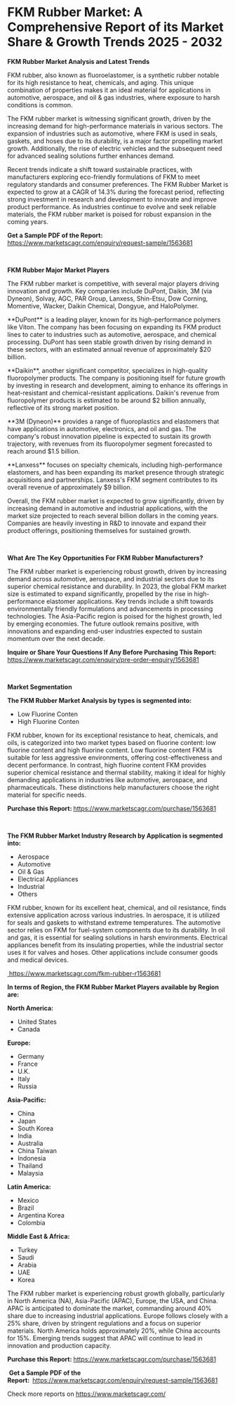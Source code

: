<p><h1>FKM Rubber Market: A Comprehensive Report of its Market Share & Growth Trends 2025 - 2032</h1></p><p><strong>FKM Rubber Market Analysis and Latest Trends</strong></p>
<p><p>FKM rubber, also known as fluoroelastomer, is a synthetic rubber notable for its high resistance to heat, chemicals, and aging. This unique combination of properties makes it an ideal material for applications in automotive, aerospace, and oil & gas industries, where exposure to harsh conditions is common.</p><p>The FKM rubber market is witnessing significant growth, driven by the increasing demand for high-performance materials in various sectors. The expansion of industries such as automotive, where FKM is used in seals, gaskets, and hoses due to its durability, is a major factor propelling market growth. Additionally, the rise of electric vehicles and the subsequent need for advanced sealing solutions further enhances demand. </p><p>Recent trends indicate a shift toward sustainable practices, with manufacturers exploring eco-friendly formulations of FKM to meet regulatory standards and consumer preferences. The FKM Rubber Market is expected to grow at a CAGR of 14.3% during the forecast period, reflecting strong investment in research and development to innovate and improve product performance. As industries continue to evolve and seek reliable materials, the FKM rubber market is poised for robust expansion in the coming years.</p></p>
<p><strong>Get a Sample PDF of the Report:&nbsp;</strong> <a href="https://www.marketscagr.com/enquiry/request-sample/1563681?utm_campaign=3440&utm_medium=2&utm_source=Github&utm_content=ia&utm_term=02042025&utm_id=fkm-rubber">https://www.marketscagr.com/enquiry/request-sample/1563681</a></p>
<p>&nbsp;</p>
<p><strong>FKM Rubber Major Market Players</strong></p>
<p><p>The FKM rubber market is competitive, with several major players driving innovation and growth. Key companies include DuPont, Daikin, 3M (via Dyneon), Solvay, AGC, PAR Group, Lanxess, Shin-Etsu, Dow Corning, Momentive, Wacker, Daikin Chemical, Dongyue, and HaloPolymer.</p><p>**DuPont** is a leading player, known for its high-performance polymers like Viton. The company has been focusing on expanding its FKM product lines to cater to industries such as automotive, aerospace, and chemical processing. DuPont has seen stable growth driven by rising demand in these sectors, with an estimated annual revenue of approximately $20 billion.</p><p>**Daikin**, another significant competitor, specializes in high-quality fluoropolymer products. The company is positioning itself for future growth by investing in research and development, aiming to enhance its offerings in heat-resistant and chemical-resistant applications. Daikin's revenue from fluoropolymer products is estimated to be around $2 billion annually, reflective of its strong market position.</p><p>**3M (Dyneon)** provides a range of fluoroplastics and elastomers that have applications in automotive, electronics, and oil and gas. The company's robust innovation pipeline is expected to sustain its growth trajectory, with revenues from its fluoropolymer segment forecasted to reach around $1.5 billion.</p><p>**Lanxess** focuses on specialty chemicals, including high-performance elastomers, and has been expanding its market presence through strategic acquisitions and partnerships. Lanxess's FKM segment contributes to its overall revenue of approximately $9 billion.</p><p>Overall, the FKM rubber market is expected to grow significantly, driven by increasing demand in automotive and industrial applications, with the market size projected to reach several billion dollars in the coming years. Companies are heavily investing in R&D to innovate and expand their product offerings, positioning themselves for sustained growth.</p></p>
<p>&nbsp;</p>
<p><strong>What Are The Key Opportunities For FKM Rubber Manufacturers?</strong></p>
<p><p>The FKM rubber market is experiencing robust growth, driven by increasing demand across automotive, aerospace, and industrial sectors due to its superior chemical resistance and durability. In 2023, the global FKM market size is estimated to expand significantly, propelled by the rise in high-performance elastomer applications. Key trends include a shift towards environmentally friendly formulations and advancements in processing technologies. The Asia-Pacific region is poised for the highest growth, led by emerging economies. The future outlook remains positive, with innovations and expanding end-user industries expected to sustain momentum over the next decade.</p></p>
<p><strong>Inquire or Share Your Questions If Any Before Purchasing This Report:</strong> <a href="https://www.marketscagr.com/enquiry/pre-order-enquiry/1563681?utm_campaign=3440&utm_medium=2&utm_source=Github&utm_content=ia&utm_term=02042025&utm_id=fkm-rubber">https://www.marketscagr.com/enquiry/pre-order-enquiry/1563681</a></p>
<p>&nbsp;</p>
<p><strong>Market Segmentation</strong></p>
<p><strong>The FKM Rubber Market Analysis by types is segmented into:</strong></p>
<p><ul><li>Low Fluorine Conten</li><li>High Fluorine Conten</li></ul></p>
<p><p>FKM rubber, known for its exceptional resistance to heat, chemicals, and oils, is categorized into two market types based on fluorine content: low fluorine content and high fluorine content. Low fluorine content FKM is suitable for less aggressive environments, offering cost-effectiveness and decent performance. In contrast, high fluorine content FKM provides superior chemical resistance and thermal stability, making it ideal for highly demanding applications in industries like automotive, aerospace, and pharmaceuticals. These distinctions help manufacturers choose the right material for specific needs.</p></p>
<p><strong>Purchase this Report:&nbsp;</strong><a href="https://www.marketscagr.com/purchase/1563681?utm_campaign=3440&utm_medium=2&utm_source=Github&utm_content=ia&utm_term=02042025&utm_id=fkm-rubber">https://www.marketscagr.com/purchase/1563681</a></p>
<p>&nbsp;</p>
<p><strong>The FKM Rubber Market Industry Research by Application is segmented into:</strong></p>
<p><ul><li>Aerospace</li><li>Automotive</li><li>Oil & Gas</li><li>Electrical Appliances</li><li>Industrial</li><li>Others</li></ul></p>
<p><p>FKM rubber, known for its excellent heat, chemical, and oil resistance, finds extensive application across various industries. In aerospace, it is utilized for seals and gaskets to withstand extreme temperatures. The automotive sector relies on FKM for fuel-system components due to its durability. In oil and gas, it is essential for sealing solutions in harsh environments. Electrical appliances benefit from its insulating properties, while the industrial sector uses it for valves and hoses. Other applications include consumer goods and medical devices.</p></p>
<p><a href="https://www.marketscagr.com/fkm-rubber-r1563681?utm_campaign=3440&utm_medium=2&utm_source=Github&utm_content=ia&utm_term=02042025&utm_id=fkm-rubber">&nbsp;https://www.marketscagr.com/fkm-rubber-r1563681</a></p>
<p><strong>In terms of Region, the FKM Rubber Market Players available by Region are:</strong></p>
<p>
    <p> <strong> North America: </strong>
        <ul>
            <li>United States</li>
            <li>Canada</li>
        </ul>
        </p> 
    <p> <strong> Europe: </strong>
        <ul>
            <li>Germany</li>
            <li>France</li>
            <li>U.K.</li>
            <li>Italy</li>
            <li>Russia</li>
        </ul>
        </p> 
    <p> <strong> Asia-Pacific: </strong>
        <ul>
            <li>China</li>
            <li>Japan</li>
            <li>South Korea</li>
            <li>India</li>
            <li>Australia</li>
            <li>China Taiwan</li>
            <li>Indonesia</li>
            <li>Thailand</li>
            <li>Malaysia</li>
        </ul>
        </p> 
    <p> <strong> Latin America: </strong>
        <ul>
            <li>Mexico</li>
            <li>Brazil</li>
            <li>Argentina Korea</li>
            <li>Colombia</li>
        </ul>
        </p> 
    <p> <strong> Middle East & Africa: </strong>
        <ul>
            <li>Turkey</li>
            <li>Saudi</li>
            <li>Arabia</li>
            <li>UAE</li>
            <li>Korea</li>
        </ul>
    </p>
    </p>
<p><p>The FKM rubber market is experiencing robust growth globally, particularly in North America (NA), Asia-Pacific (APAC), Europe, the USA, and China. APAC is anticipated to dominate the market, commanding around 40% share due to increasing industrial applications. Europe follows closely with a 25% share, driven by stringent regulations and a focus on superior materials. North America holds approximately 20%, while China accounts for 15%. Emerging trends suggest that APAC will continue to lead in innovation and production capacity.</p></p>
<p><strong>Purchase this Report: </strong><a href="https://www.marketscagr.com/purchase/1563681?utm_campaign=3440&utm_medium=2&utm_source=Github&utm_content=ia&utm_term=02042025&utm_id=fkm-rubber">https://www.marketscagr.com/purchase/1563681</a></p>
<p>&nbsp;<strong>Get a Sample PDF of the Report:&nbsp;&nbsp;</strong><a href="https://www.marketscagr.com/enquiry/request-sample/1563681?utm_campaign=3440&utm_medium=2&utm_source=Github&utm_content=ia&utm_term=02042025&utm_id=fkm-rubber">https://www.marketscagr.com/enquiry/request-sample/1563681</a></p>
<p><strong></strong></p>
<p>Check more reports on <a href="https://www.marketscagr.com/?utm_campaign=3440&utm_medium=2&utm_source=Github&utm_content=ia&utm_term=02042025&utm_id=fkm-rubber">https://www.marketscagr.com/</a></p>